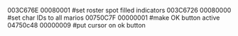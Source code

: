 003C676E 00080001 #set roster spot filled indicators
003C6726 00080000 #set char IDs to all marios
00750C7F 00000001 #make OK button active 
04750c48 00000009 #put cursor on ok button
